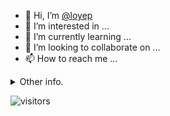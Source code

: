 - 👋 Hi, I’m [@loyep](https://github.com/loyep)
- 👀 I’m interested in ...
- 🌱 I’m currently learning ...
- 💞️ I’m looking to collaborate on ...
- 📫 How to reach me ...

<details>
  <summary>Other info.</summary>
  <br>

<!--START_SECTION:waka-->

```txt
Vue.js           11 hrs 43 mins  ███████████████▒░░░░░░░░░   61.25 %
TypeScript       5 hrs 20 mins   ███████░░░░░░░░░░░░░░░░░░   27.93 %
JavaScript       36 mins         ▓░░░░░░░░░░░░░░░░░░░░░░░░   03.19 %
JSON             31 mins         ▓░░░░░░░░░░░░░░░░░░░░░░░░   02.73 %
Other            27 mins         ▓░░░░░░░░░░░░░░░░░░░░░░░░   02.43 %
```

<!--END_SECTION:waka-->

</details>

![visitors](https://visitor-badge.glitch.me/badge?page_id=loyep.loyep)
